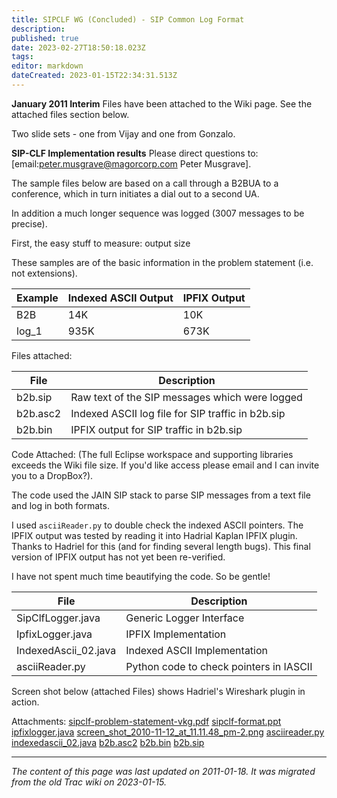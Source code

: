 ```yaml
---
title: SIPCLF WG (Concluded) - SIP Common Log Format
description: 
published: true
date: 2023-02-27T18:50:18.023Z
tags: 
editor: markdown
dateCreated: 2023-01-15T22:34:31.513Z
---
```


**January 2011 Interim**
Files have been attached to the Wiki page. See the attached files section below.

Two slide sets - one from Vijay and one from Gonzalo.

**SIP-CLF Implementation results**
Please direct questions to: [email:peter.musgrave@magorcorp.com Peter Musgrave].

The sample files below are based on a call through a B2BUA to a conference, which in turn initiates a dial out to a second UA.

In addition a much longer sequence was logged (3007 messages to be precise).

First, the easy stuff to measure: output size

These samples are of the basic information in the problem statement (i.e. not extensions).

| Example | Indexed ASCII Output | IPFIX Output |
|---------|----------------------|--------------|
| B2B     | 14K                  | 10K          |
| log_1   | 935K                 | 673K         |

Files attached:

| File     | Description                                       |
|----------|---------------------------------------------------|
| b2b.sip  | Raw text of the SIP messages which were logged    |
| b2b.asc2 | Indexed ASCII log file for SIP traffic in b2b.sip |
| b2b.bin  | IPFIX output for SIP traffic in b2b.sip           |

Code Attached: (The full Eclipse workspace and supporting libraries exceeds the Wiki file size. If you'd like access please email and I can invite you to a DropBox?).

The code used the JAIN SIP stack to parse SIP messages from a text file and log in both formats.

I used `asciiReader.py` to double check the indexed ASCII pointers. The IPFIX output was tested by reading it into Hadrial Kaplan IPFIX plugin. Thanks to Hadriel for this (and for finding several length bugs). This final version of IPFIX output has not yet been re-verified.

I have not spent much time beautifying the code. So be gentle!

| File                 | Description                             |
|----------------------|-----------------------------------------|
| SipClfLogger.java    | Generic Logger Interface                |
| IpfixLogger.java     | IPFIX Implementation                    |
| IndexedAscii_02.java | Indexed ASCII Implementation            |
| asciiReader.py       | Python code to check pointers in IASCII |

Screen shot below (attached Files) shows Hadriel's Wireshark plugin in action.

Attachments:
[sipclf-problem-statement-vkg.pdf](/sipclf-problem-statement-vkg.pdf)
[sipclf-format.ppt](/sipclf-format.ppt)
[ipfixlogger.java](/ipfixlogger.java)
[screen_shot_2010-11-12_at_11.11.48_pm-2.png](/screen_shot_2010-11-12_at_11.11.48_pm-2.png)
[asciireader.py](/asciireader.py)
[indexedascii_02.java](/indexedascii_02.java)
[b2b.asc2](/b2b.asc2)
[b2b.bin](/b2b.bin)
[b2b.sip](/b2b.sip)
&nbsp;
&nbsp;
&nbsp;

---

*The content of this page was last updated on 2011-01-18. It was migrated from the old Trac wiki on 2023-01-15.*
